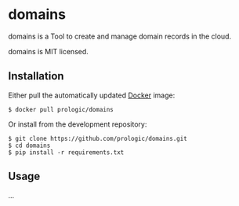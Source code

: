 domains
=======

domains is a Tool to create and manage domain records in the cloud.

domains is MIT licensed.

Installation
------------

Either pull the automatically updated [Docker](https://www.docker.com/) image:

    $ docker pull prologic/domains

Or install from the development repository:

    $ git clone https://github.com/prologic/domains.git
    $ cd domains
    $ pip install -r requirements.txt

Usage
-----

...
